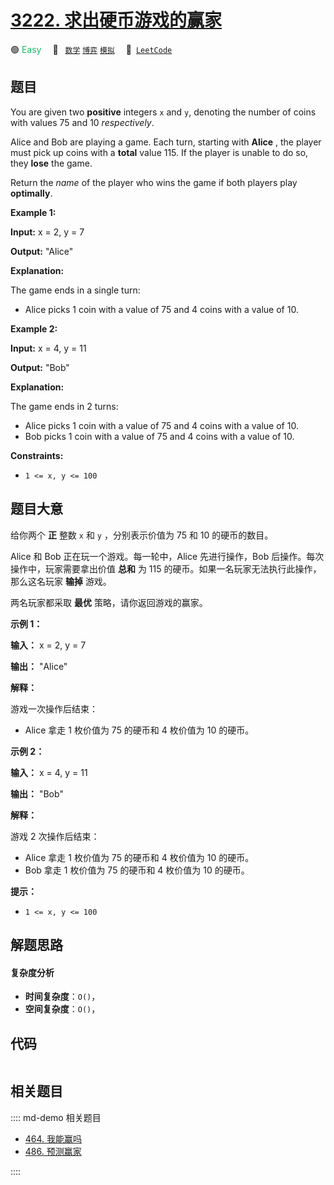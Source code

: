 # [3222. 求出硬币游戏的赢家](https://leetcode.com/problems/find-the-winning-player-in-coin-game)

🟢 <font color=#15bd66>Easy</font>&emsp; 🔖&ensp; [`数学`](/leetcode/outline/tag/math.md) [`博弈`](/leetcode/outline/tag/game-theory.md) [`模拟`](/leetcode/outline/tag/simulation.md)&emsp; 🔗&ensp;[`LeetCode`](https://leetcode.com/problems/find-the-winning-player-in-coin-game)


## 题目

You are given two **positive** integers `x` and `y`, denoting the number of
coins with values 75 and 10 _respectively_.

Alice and Bob are playing a game. Each turn, starting with **Alice** , the
player must pick up coins with a **total** value 115. If the player is unable
to do so, they **lose** the game.

Return the _name_ of the player who wins the game if both players play
**optimally**.



**Example 1:**

**Input:** x = 2, y = 7

**Output:** "Alice"

**Explanation:**

The game ends in a single turn:

  * Alice picks 1 coin with a value of 75 and 4 coins with a value of 10.

**Example 2:**

**Input:** x = 4, y = 11

**Output:** "Bob"

**Explanation:**

The game ends in 2 turns:

  * Alice picks 1 coin with a value of 75 and 4 coins with a value of 10.
  * Bob picks 1 coin with a value of 75 and 4 coins with a value of 10.



**Constraints:**

  * `1 <= x, y <= 100`


## 题目大意

给你两个 **正**  整数 `x` 和 `y` ，分别表示价值为 75 和 10 的硬币的数目。

Alice 和 Bob 正在玩一个游戏。每一轮中，Alice 先进行操作，Bob 后操作。每次操作中，玩家需要拿出价值 **总和**  为 115
的硬币。如果一名玩家无法执行此操作，那么这名玩家 **输掉**  游戏。

两名玩家都采取 **最优**  策略，请你返回游戏的赢家。



**示例 1：**

**输入：** x = 2, y = 7

**输出：** "Alice"

**解释：**

游戏一次操作后结束：

  * Alice 拿走 1 枚价值为 75 的硬币和 4 枚价值为 10 的硬币。

**示例 2：**

**输入：** x = 4, y = 11

**输出：** "Bob"

**解释：**

游戏 2 次操作后结束：

  * Alice 拿走 1 枚价值为 75 的硬币和 4 枚价值为 10 的硬币。
  * Bob 拿走 1 枚价值为 75 的硬币和 4 枚价值为 10 的硬币。



**提示：**

  * `1 <= x, y <= 100`


## 解题思路

#### 复杂度分析

- **时间复杂度**：`O()`，
- **空间复杂度**：`O()`，

## 代码

```javascript

```

## 相关题目

:::: md-demo 相关题目
- [464. 我能赢吗](https://leetcode.com/problems/can-i-win)
- [486. 预测赢家](https://leetcode.com/problems/predict-the-winner)

::::
